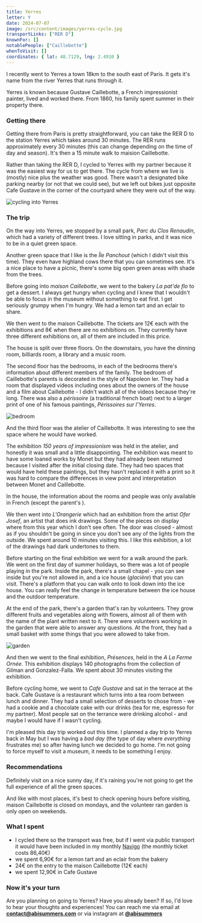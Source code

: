 ```yaml
---
title: Yerres
letter: Y
date: 2024-07-07
image: /src/content/images/yerres-cycle.jpg
transportLinks: ["RER D"]
knownFor: []
notablePeople: ["Caillebotte"]
whenToVisit: []
coordinates: { lat: 48.7129, lng: 2.4910 }
---
```


I recently went to Yerres a town 18km to the south east of Paris. It gets it's name from the river Yerres that runs through it.

Yerres is known because Gustave Caillebotte, a French impressionist painter, lived and worked there. From 1860, his family spent summer in their property there.

### Getting there

Getting there from Paris is pretty straightforward, you can take the RER D to the station Yerres which takes around 30 minutes. The RER runs approximately every 30 minutes (this can change depending on the time of day and season). It's then a 15 minute walk to maision Caillebotte.

Rather than taking the RER D, I cycled to Yerres with my partner because it was the easiest way for us to get there. The cycle from where we live is (mostly) nice plus the weather was good. There wasn't a designated bike parking nearby (or not that we could see), but we left out bikes just opposite Cafe Gustave in the corner of the courtyard where they were out of the way.

![cycling into Yerres](../images/yerres-cycle.jpg)

### The trip

On the way into Yerres, we stopped by a small park, _Parc du Clos Renaudin_, which had a variety of different trees. I love sitting in parks, and it was nice to be in a quiet green space.

Another green space that I like is the _Île Panchout_ (which I didn't visit this time). They even have highland cows there that you can sometimes see. It's a nice place to have a picnic, there's some big open green areas with shade from the trees.

Before going into _maison Caillebotte_, we went to the bakery _La pat'de flo_ to get a dessert. I always get hungry when cycling and I knew that I wouldn't be able to focus in the museum without something to eat first. I get seriously grumpy when I'm hungry. We had a lemon tart and an eclair to share.

We then went to the maison Caillebotte. The tickets are 12€ each with the exhibitions and 8€ when there are no exhibitions on. They currently have three different exhibitions on, all of them are included in this price.

The house is split over three floors. On the downstairs, you have the dinning room, billiards room, a library and a music room.

The second floor has the bedrooms, in each of the bedrooms there's information about different members of the family. The bedroom of Caillebotte's parents is decorated in the style of Napoleon Ier. They had a room that displayed videos including ones about the owners of the house and a film about Caillebotte - I didn't watch all of the videos because they're long. There was also a _périssoire_ (a traditional french boat) next to a larger print of one of his famous paintings, _Périssoires sur l'Yerres_.

![bedroom](../images/yerres-bedroom.jpg)

And the third floor was the atelier of Caillebotte. It was interesting to see the space where he would have worked.

The exhibition _150 years of impressionism_ was held in the atelier, and honestly it was small and a little disappointing. The exhibition was meant to have some loaned works by Monet but they had already been returned because I visited after the initial closing date. They had two spaces that would have held these paintings, but they hasn't replaced it with a print so it was hard to compare the differences in view point and interpretation between Monet and Caillebotte.

In the house, the information about the rooms and people was only available in French (except the parent's ).

We then went into _L'Orangerie_ which had an exhibition from the artist _Ofer Josef_, an artist that does ink drawings. Some of the pieces on display where from this year which I don't see often. The door was closed - almost as if you shouldn't be going in since you don't see any of the lights from the outside. We spent around 10 minutes visiting this. I like this exhibition, a lot of the drawings had dark undertones to them.

Before starting on the final exhibition we went for a walk around the park. We went on the first day of summer holidays, so there was a lot of people playing in the park. Inside the park, there's a small chapel - you can see inside but you're not allowed in, and a ice house (_glacière_) that you can visit. There's a platform that you can walk onto to look down into the ice house. You can really feel the change in temperature between the ice house and the outdoor temperature.

At the end of the park, there's a garden that's ran by volunteers. They grow different fruits and vegetables along with flowers, almost all of them with the name of the plant written next to it. There were volunteers working in the garden that were able to answer any questions. At the front, they had a small basket with some things that you were allowed to take from.

![garden](../images/yerres-garden.jpg)

And then we went to the final exhibition, _Présences_, held in the _A La Ferme Ornée_. This exhibition displays 140 photographs from the collection of Gilman and Gonzalez-Falla. We spent about 30 minutes visiting the exhibition.

Before cycling home, we went to _Cafe Gustave_ and sat in the terrace at the back. Cafe Gustave is a restaurant which turns into a tea room between lunch and dinner. They had a small selection of desserts to chose from - we had a cookie and a chocolate cake with our drinks (tea for me, espresso for my partner). Most people sat on the terrance were drinking alcohol - and maybe I would have if I wasn't cycling.

I'm pleased this day trip worked out this time. I planned a day trip to Yerres back in May but I was having a _bad day_ (the type of day where _everything_ frustrates me) so after having lunch we decided to go home. I'm not going to force myself to visit a museum, it needs to be something I enjoy.

### Recommendations

Definitely visit on a nice sunny day, if it's raining you're not going to get the full experience of all the green spaces.

And like with most places, it's best to check opening hours before visiting, maison Caillebotte is closed on mondays, and the volunteer ran garden is only open on weekends.

### What I spent

- I cycled there so the transport was free, but if I went via public transport it would have been included in my monthly [Navigo](/articles/navigo/) (the monthly ticket costs 86,40€)
- we spent 6,90€ for a lemon tart and an eclair from the bakery
- 24€ on the entry to the maison Caillebotte (12€ each)
- we spent 12,90€ in Cafe Gustave

### Now it's your turn

Are you planning on going to Yerres? Have you already been? If so, I'd love to hear your thoughts and experiences! You can reach me via email at **[contact@abisummers.com](mailto:contact@abisummers.com)** or via instagram at **[@abisummers](https://www.instagram.com/abisummers/)**
